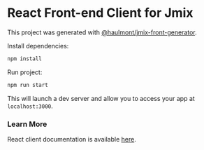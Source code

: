 # React Front-end Client for Jmix

This project was generated with [@haulmont/jmix-front-generator](https://docs.jmix.io/jmix/0.x/frontend-ui/index.html).

Install dependencies:

```bash
npm install
```

Run project:

```bash
npm run start
```

This will launch a dev server and allow you to access your app at `localhost:3000`.

### Learn More

React client documentation is available [here](https://docs.jmix.io/jmix/0.x/frontend-ui/index.html).
